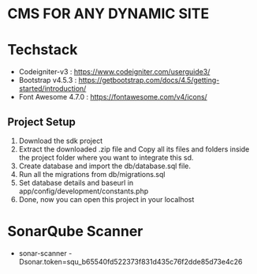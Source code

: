 # CMS FOR ANY DYNAMIC SITE

# Techstack 
- Codeigniter-v3 : https://www.codeigniter.com/userguide3/
- Bootstrap v4.5.3 :  https://getbootstrap.com/docs/4.5/getting-started/introduction/
- Font Awesome 4.7.0 : https://fontawesome.com/v4/icons/ 

## Project Setup 

1. Download the sdk project
2. Extract the downloaded .zip file and Copy all its files and folders inside the project folder where you want to integrate this sd.
3. Create database and import the db/database.sql file.
4. Run all the migrations from db/migrations.sql
5. Set database details and baseurl in app/config/development/constants.php
6. Done, now you can open this project in your localhost


# SonarQube Scanner
- sonar-scanner -Dsonar.token=squ_b65540fd522373f831d435c76f2dde85d73e4c26

